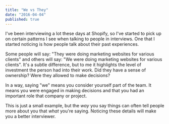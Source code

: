 ```yaml
---
title: "We vs They"
date: "2016-04-04"
published: true
---
```


I've been interviewing a lot these days at Shopify, so I've started to pick up on certain patterns I see when talking to people in interviews. One that I started noticing is how people talk about their past experiences.

Some people will say: "They were doing marketing websites for various clients" and others will say: "We were doing marketing websites for various clients". It's a subtle difference, but to me it highlights the level of investment the person had into their work. Did they have a sense of ownership? Were they allowed to make decisions?

In a way, saying "we" means you consider yourself part of the team. It means you were engaged in making decisions and that you had an important role that company or project.

This is just a small example, but the *way* you say things can often tell people more about you that *what* you're saying. Noticing these details will make you a better interviewer.